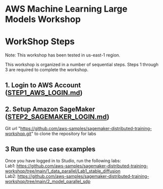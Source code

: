 # AWS Machine Learning Large Models Workshop

# WorkShop Steps

Note: This workshop has been tested in us-east-1 region. 

This workshop is organized in a number of sequential steps. Steps 1 through 3 are required to complete the workshop.

## 1. Login to AWS Account ([STEP1_AWS_LOGIN.md](https://github.com/aws-samples/sagemaker-distributed-training-workshop/blob/main/STEP1_AWS_LOGIN.md#workshop-execution-steps))

## 2. Setup Amazon SageMaker ([STEP2_SAGEMAKER_LOGIN.md](https://github.com/aws-samples/sagemaker-distributed-training-workshop/blob/main/STEP2_SAGEMAKER_LOGIN.md#login-to-amazon-sagemaker-studio))

Git url "https://github.com/aws-samples/sagemaker-distributed-training-workshop.git" to clone the repository for labs

## 3 Run the use case examples 
Once you have logged in to Studio, run the following labs:<br>
Lab1: https://github.com/aws-samples/sagemaker-distributed-training-workshop/tree/main/1_data_parallel/Lab1_stable_diffusion<br>
Lab2: https://github.com/aws-samples/sagemaker-distributed-training-workshop/tree/main/2_model_parallel_sdp
